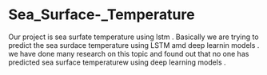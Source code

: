 # Sea_Surface-_Temperature
Our project is sea surfate temperature using lstm . Basically we are trying to predict the sea surdace temperature using LSTM  amd deep learnin models . we have done many research on this topic and found out that no one has  predicted sea surface temperaturew using deep learning models .
